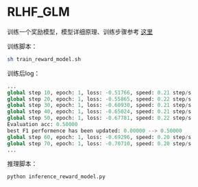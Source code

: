 # RLHF_GLM

训练一个奖励模型，模型详细原理、训练步骤参考 [这里]()


训练脚本：

```sh
sh train_reward_model.sh
```

训练后log：

```python
...
global step 10, epoch: 1, loss: -0.51766, speed: 0.21 step/s
global step 20, epoch: 1, loss: -0.55865, speed: 0.22 step/s
global step 30, epoch: 1, loss: -0.60930, speed: 0.21 step/s
global step 40, epoch: 1, loss: -0.65024, speed: 0.21 step/s
global step 50, epoch: 1, loss: -0.67781, speed: 0.22 step/s
Evaluation acc: 0.50000
best F1 performence has been updated: 0.00000 --> 0.50000
global step 60, epoch: 1, loss: -0.69296, speed: 0.20 step/s
global step 70, epoch: 1, loss: -0.70710, speed: 0.20 step/s
...
```


推理脚本：
```sh
python inference_reward_model.py
```
